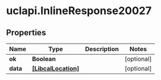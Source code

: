 # uclapi.InlineResponse20027

## Properties

Name | Type | Description | Notes
------------ | ------------- | ------------- | -------------
**ok** | **Boolean** |  | [optional] 
**data** | [**[LibcalLocation]**](LibcalLocation.md) |  | [optional] 


